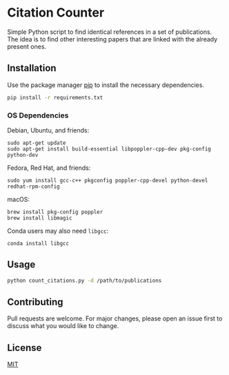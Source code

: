 # Citation Counter

Simple Python script to find identical references in a set of publications. The idea is to find other interesting papers that are linked with the already present ones. 

## Installation

Use the package manager [pip](https://pip.pypa.io/en/stable/) to install the necessary dependencies.

```bash
pip install -r requirements.txt
```

### OS Dependencies

Debian, Ubuntu, and friends:

```
sudo apt-get update
sudo apt-get install build-essential libpoppler-cpp-dev pkg-config python-dev
```

Fedora, Red Hat, and friends:

```
sudo yum install gcc-c++ pkgconfig poppler-cpp-devel python-devel redhat-rpm-config
```

macOS:

```
brew install pkg-config poppler
brew install libmagic
```

Conda users may also need `libgcc`:

```
conda install libgcc
```

## Usage

```bash
python count_citations.py -d /path/to/publications 
```

## Contributing
Pull requests are welcome. For major changes, please open an issue first to discuss what you would like to change.


## License
[MIT](https://choosealicense.com/licenses/mit/)
